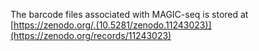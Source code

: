 
The barcode files associated with MAGIC-seq is stored at [https://zenodo.org/.(10.5281/zenodo.11243023)](https://zenodo.org/records/11243023)
